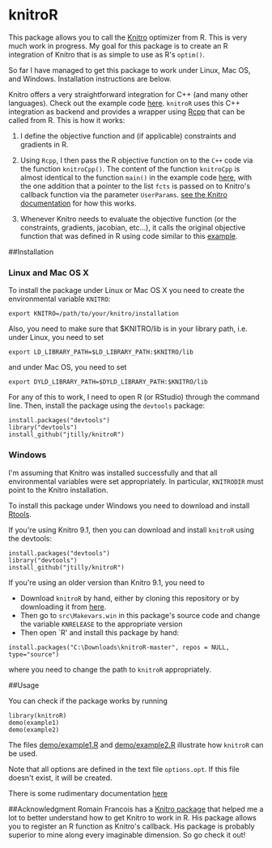 knitroR
=======

This package allows you to call the [Knitro](http://www.ziena.com/knitro.htm) optimizer from R. This is very much work in progress. My goal for this package is to create an R integration of Knitro that is as simple to use as R's `optim()`.

So far I have managed to get this package to work under Linux, Mac OS, and Windows. Installation instructions are below. 

Knitro offers a very straightforward integration for C++ (and many other languages). Check out the example code [here](https://www.artelys.com/tools/knitro_doc/2_userGuide/gettingStarted/startCallableLibrary.html). `knitroR` uses this C++ integration as backend and provides a wrapper using [Rcpp](http://dirk.eddelbuettel.com/code/rcpp.html) that can be called from R. This is how it works: 

1.  I define the objective function and (if applicable) constraints and gradients in R. 

2.  Using `Rcpp`, I then pass the R objective function on to the `C++` code via the function `knitroCpp()`. The content of the function `knitroCpp` is almost identical to the function `main()` in the example code       [here](https://www.artelys.com/tools/knitro_doc/2_userGuide/gettingStarted/startCallableLibrary.html), with the one addition that a pointer to the list ```fcts``` is passed on to Knitro's callback function via the parameter `UserParams`. [see the Knitro documentation](https://www.artelys.com/tools/knitro_doc/2_userGuide/callbacks.html?highlight=userparams) for how this works.

3.  Whenever Knitro needs to evaluate the objective function (or the constraints, gradients, jacobian, etc...), it calls the original objective function that was defined in R using code similar to this [example](http://gallery.rcpp.org/articles/r-function-from-c++/). 


##Installation

### Linux and Mac OS X
To install the package under Linux or Mac OS X you need to create the environmental variable `KNITRO`:

```
export KNITRO=/path/to/your/knitro/installation
```
Also, you need to make sure that $KNITRO/lib is in your library path, i.e. under Linux, you need to set
```
export LD_LIBRARY_PATH=$LD_LIBRARY_PATH:$KNITRO/lib
```
and under Mac OS, you need to set
```
export DYLD_LIBRARY_PATH=$DYLD_LIBRARY_PATH:$KNITRO/lib
```
For any of this to work, I need to open R (or RStudio) through the command line. Then, install the package using the `devtools` package:

```
install.packages("devtools")
library("devtools")
install_github("jtilly/knitroR")
```
### Windows

I'm assuming that Knitro was installed successfully and that all environmental variables were set appropriately. In particular, `KNITRODIR` must point to the Knitro installation.

To install this package under Windows you need to download and install [Rtools](http://cran.r-project.org/bin/windows/Rtools/). 

If you're using Knitro 9.1, then you can download and install `knitroR` using the devtools:
```
install.packages("devtools")
library("devtools")
install_github("jtilly/knitroR")
```

If you're using an older version than Knitro 9.1, you need to
- Download `knitroR` by hand, either by cloning this repository or by downloading it from [here](https://github.com/jtilly/knitroR/archive/master.zip). 
- Then go to `src\Makevars.win` in this package's source code and change the variable `KNRELEASE` to the appropriate version
- Then open `R' and install this package by hand: 
```
install.packages("C:\Downloads\knitroR-master", repos = NULL, type="source")
```
where you need to change the path to `knitroR` appropriately. 

##Usage

You can check if the package works by running
```
library(knitroR)
demo(example1)
demo(example2)
```

The files [demo/example1.R](https://github.com/jtilly/knitroR/blob/master/demo/example1.R) and [demo/example2.R](https://github.com/jtilly/knitroR/blob/master/demo/example2.R) illustrate how `knitroR` can be used.

Note that all options are defined in the text file `options.opt`. If this file doesn't exist, it will be created.

There is some rudimentary documentation [here](https://jtilly.github.io/knitroR/knitroR.pdf)

##Acknowledgment
Romain Francois has a [Knitro package](https://github.com/romainfrancois/KNITRO/) that helped me a lot to better understand how to get Knitro to work in R. His package allows you to register an R function as Knitro's callback. His package is probably superior to mine along every imaginable dimension. So go check it out!
